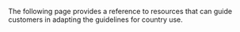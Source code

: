 The following page provides a reference to resources that can guide customers in adapting the guidelines for country use.


